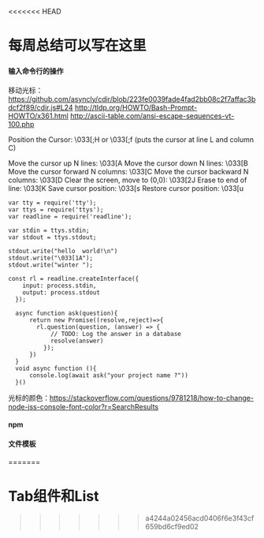 <<<<<<< HEAD
# 每周总结可以写在这里


### 
#### 输入命令行的操作
移动光标：
https://github.com/asyncly/cdir/blob/223fe0039fade4fad2bb08c2f7affac3bdcf2f89/cdir.js#L24
http://tldp.org/HOWTO/Bash-Prompt-HOWTO/x361.html
http://ascii-table.com/ansi-escape-sequences-vt-100.php

Position the Cursor: \033[<L>;<C>H or \033[<L>;<C>f (puts the cursor at line L and column C)

Move the cursor up N lines: \033[<N>A
Move the cursor down N lines: \033[<N>B
Move the cursor forward N columns: \033[<N>C
Move the cursor backward N columns: \033[<N>D
Clear the screen, move to (0,0): \033[2J
Erase to end of line: \033[K
Save cursor position: \033[s
Restore cursor position: \033[u

```
var tty = require('tty');
var ttys = require('ttys');
var readline = require('readline');

var stdin = ttys.stdin;
var stdout = ttys.stdout;

stdout.write("hello  world!\n")
stdout.write("\033[1A");
stdout.write("winter ");

const rl = readline.createInterface({
    input: process.stdin,
    output: process.stdout
  });
  
  async function ask(question){
      return new Promise((resolve,reject)=>{
        rl.question(question, (answer) => {
            // TODO: Log the answer in a database
            resolve(answer)
          });
      })
  }
  void async function (){
      console.log(await ask("your project name ?"))
  }()
```

光标的颜色：https://stackoverflow.com/questions/9781218/how-to-change-node-jss-console-font-color?r=SearchResults
#### npm
#### 文件模板
=======
# Tab组件和List
>>>>>>> a4244a02456acd0406f6e3f43cf659bd6cf9ed02

